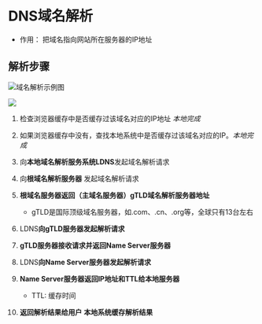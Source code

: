 # DNS域名解析

+ 作用： 把域名指向网站所在服务器的IP地址

## 解析步骤

![域名解析示例图](https://images2015.cnblogs.com/blog/801753/201511/801753-20151102204944102-1846720088.png)

![](https://bbs-img.huaweicloud.com/data/forums/attachment/forum/201711/25/0007553fcv4ubikeyqqyie.png)

1. 检查浏览器缓存中是否缓存过该域名对应的IP地址 *本地完成*

2. 如果浏览器缓存中没有，查找本地系统中是否缓存过该域名对应的IP。*本地完成*

3. 向**本地域名解析服务系统LDNS**发起域名解析请求

4. 向**根域名解析服务器** 发起域名解析请求

5. **根域名服务器返回（主域名服务器）gTLD域名解析服务器地址** 
   
   + gTLD是国际顶级域名服务器，如.com、.cn、.org等，全球只有13台左右

6. LDNS**向gTLD服务器发起解析请求**

7. **gTLD服务器接收请求并返回Name Server服务器**

8. LDNS**向Name Server服务器发起解析请求**

9. **Name Server服务器返回IP地址和TTL给本地服务器**
   
   + TTL: 缓存时间

10. **返回解析结果给用户** **本地系统缓存解析结果** 
